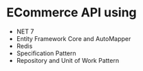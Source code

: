 # ECommerce API using 
- NET 7
- Entity Framework Core and AutoMapper
- Redis
- Specification Pattern
- Repository and Unit of Work Pattern
